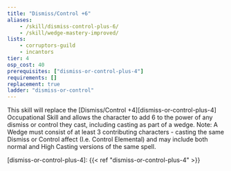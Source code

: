 ```yaml
---
title: "Dismiss/Control +6"
aliases:
    - /skill/dismiss-control-plus-6/
    - /skill/wedge-mastery-improved/
lists:
    - corruptors-guild
    - incantors
tier: 4
osp_cost: 40
prerequisites: ["dismiss-or-control-plus-4"]
requirements: []
replacement: true
ladder: "dismiss-or-control"
---
```

This skill will replace the [Dismiss/Control +4][dismiss-or-control-plus-4] Occupational Skill and allows the character to add 6 to the power of any dismiss or control they cast, including casting as part of a wedge. Note: A Wedge must consist of at least 3 contributing characters - casting the same Dismiss or Control affect (I.e. Control Elemental) and may include both normal and High Casting versions of the same spell.

[dismiss-or-control-plus-4]: {{< ref "dismiss-or-control-plus-4" >}}